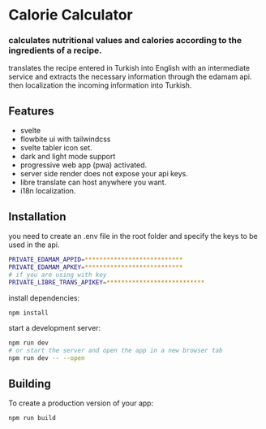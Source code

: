 # Calorie Calculator
### calculates nutritional values and calories according to the ingredients of a recipe.

translates the recipe entered in Turkish into English with an intermediate service and extracts the necessary information through the edamam api.
then localization the incoming information into Turkish.



## Features
- svelte
- flowbite ui with tailwindcss
- svelte tabler icon set.
- dark and light mode support
- progressive web app (pwa) activated.
- server side render does not expose your api keys.
- libre translate can host anywhere you want.
- i18n localization.

## Installation

you need to create an .env file in the root folder and specify the keys to be used in the api.

```sh
PRIVATE_EDAMAM_APPID=***************************
PRIVATE_EDAMAM_APKEY=***************************
# if you are using with key
PRIVATE_LIBRE_TRANS_APIKEY=***************************
```

install dependencies:
```sh
npm install
```
start a development server:
```sh
npm run dev
# or start the server and open the app in a new browser tab
npm run dev -- --open
```
## Building
To create a production version of your app:
```sh
npm run build
```
